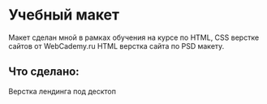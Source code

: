 # Учебный макет
Макет сделан мной в рамках обучения на курсе по HTML, CSS верстке сайтов от WebCademy.ru
HTML верстка сайта по PSD макету.   

## Что сделано:
Верстка лендинга под десктоп

